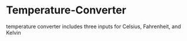 # Temperature-Converter
 temperature converter includes three inputs for Celsius, Fahrenheit, and Kelvin
